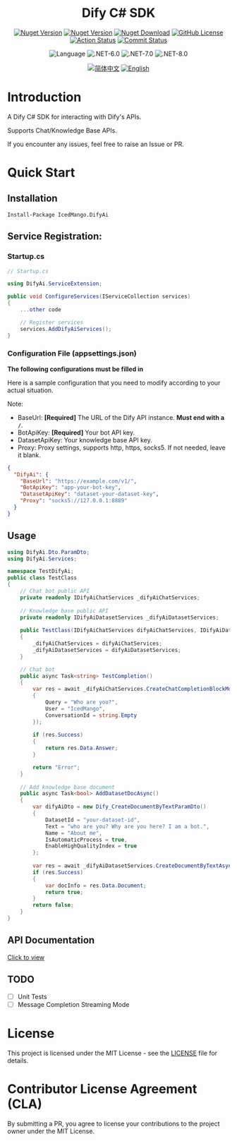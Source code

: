 <h1 align="center">Dify C# SDK</h1>
<p align="center">
    <a href="https://www.nuget.org/packages/IcedMango.DifyAi" target="_blank"><img alt="Nuget Version" src="https://img.shields.io/badge/OpenSource-Github-blue"></a>
    <a href="https://www.nuget.org/packages/IcedMango.DifyAi" target="_blank"><img alt="Nuget Version" src="https://img.shields.io/nuget/v/IcedMango.DifyAi"></a>
    <a href="https://www.nuget.org/packages/IcedMango.DifyAi" target="_blank"><img alt="Nuget Download" src="https://img.shields.io/nuget/dt/IcedMango.DifyAi"/></a>
    <a href="https://github.com/IcedMango/DifyAi-csharp-sdk/blob/main/LICENSE" target="_blank"><img alt="GitHub License" src="https://img.shields.io/github/license/IcedMango/DifyAi-csharp-sdk"/></a>
    <a href="https://github.com/IcedMango/DifyAi-csharp-sdk/actions" target="_blank"><img alt="Action Status" src="https://img.shields.io/github/actions/workflow/status/IcedMango/DifyAi-csharp-sdk/publishNuGet.yml"/></a>
    <a href="https://img.shields.io/github/license/IcedMango/DifyAi-csharp-sdk" target="_blank"><img alt="Commit Status" src="https://img.shields.io/github/commit-activity/m/IcedMango/DifyAi-csharp-sdk?labelColor=%20%2332b583&color=%20%2312b76a"/></a>
</p>
<p align="center">
    <img alt="Language" src="https://img.shields.io/github/languages/top/IcedMango/DifyAi-csharp-sdk"/>
    <img alt=".NET-6.0" src="https://img.shields.io/badge/.NET-6.0-blue"/>
    <img alt=".NET-7.0" src="https://img.shields.io/badge/.NET-7.0-blue"/>
    <img alt=".NET-8.0" src="https://img.shields.io/badge/.NET-8.0-blue"/>
</p>
<p align="center">
    <a href="https://github.com/IcedMango/DifyAi-csharp-sdk/blob/main/README.zh-CN.md" target="_blank"><img alt="简体中文" src="https://img.shields.io/badge/简体中文-green"></a>
    <a href="https://github.com/IcedMango/DifyAi-csharp-sdk/blob/main/README.md" target="_blank"><img alt="English" src="https://img.shields.io/badge/English-red"></a>
</p>

# Introduction

A Dify C# SDK for interacting with Dify's APIs.

Supports Chat/Knowledge Base APIs.

If you encounter any issues, feel free to raise an Issue or PR.

# Quick Start

## Installation

```
Install-Package IcedMango.DifyAi
```

## Service Registration:

### Startup.cs

```csharp
// Startup.cs

using DifyAi.ServiceExtension;

public void ConfigureServices(IServiceCollection services)
{
    ...other code

    // Register services
    services.AddDifyAiServices();
}
```

### Configuration File (appsettings.json)

**The following configurations must be filled in**

Here is a sample configuration that you need to modify according to your actual situation.

Note:

- BaseUrl: **[Required]** The URL of the Dify API instance. **Must end with a `/`**.
- BotApiKey: **[Required]** Your bot API key.
- DatasetApiKey: Your knowledge base API key.
- Proxy: Proxy settings, supports http, https, socks5. If not needed, leave it blank.

```json
{
  "DifyAi": {
    "BaseUrl": "https://example.com/v1/",
    "BotApiKey": "app-your-bot-key",
    "DatasetApiKey": "dataset-your-dataset-key",
    "Proxy": "socks5://127.0.0.1:8889"
  }
}
```

## Usage

```csharp
using DifyAi.Dto.ParamDto;
using DifyAi.Services;

namespace TestDifyAi;
public class TestClass
{
    // Chat bot public API
    private readonly IDifyAiChatServices _difyAiChatServices;
    
    // Knowledge base public API
    private readonly IDifyAiDatasetServices _difyAiDatasetServices;
    
    public TestClass(IDifyAiChatServices difyAiChatServices, IDifyAiDatasetServices difyAiDatasetServices)
    {
        _difyAiChatServices = difyAiChatServices;
        _difyAiDatasetServices = difyAiDatasetServices;
    }

    // Chat bot
    public async Task<string> TestCompletion()
    {
        var res = await _difyAiChatServices.CreateChatCompletionBlockModeAsync(new Dify_CreateChatCompletionParamDto()
        {
            Query = "Who are you?",
            User = "IcedMango",
            ConversationId = string.Empty
        });
        
        if (res.Success)
        {
            return res.Data.Answer;
        }

        return "Error";
    }
    
    // Add knowledge base document
    public async Task<bool> AddDatasetDocAsync()
    {
        var difyAiDto = new Dify_CreateDocumentByTextParamDto() 
        {
            DatasetId = "your-dataset-id",
            Text = "who are you? Why are you here? I am a bot.",
            Name = "About me",
            IsAutomaticProcess = true,
            EnableHighQualityIndex = true
        };
        
        var res = await _difyAiDatasetServices.CreateDocumentByTextAsync(difyAiDto);
        if (res.Success)
        {
            var docInfo = res.Data.Document;
            return true;
        }
        return false;
    }
}
```

## API Documentation

[Click to view](ApiDoc.zh-CN.md)

## TODO
- [ ] Unit Tests
- [ ] Message Completion Streaming Mode

# License

This project is licensed under the MIT License - see the [LICENSE](./LICENSE) file for details.

# Contributor License Agreement (CLA)

By submitting a PR, you agree to license your contributions to the project owner under the MIT License.
